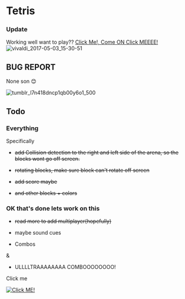 # Tetris
### Update
Working well want to play?? [Click Me!, Come ON Click MEEEE!](https://mrhombre.github.io/tetris/)
![vivaldi_2017-05-03_15-30-51](https://cloud.githubusercontent.com/assets/12551985/25684375/ea41a12c-3015-11e7-999e-60c255ea936b.png)

## BUG REPORT
None son 😊

![tumblr_l7n418dncp1qb00y6o1_500](https://cloud.githubusercontent.com/assets/12551985/24784081/115a86be-1b05-11e7-87b6-1a4446c05ce1.jpg)


## Todo
### **Everything**

Specifically
- ~~add Collision detection to the right and left side of the arena,
so the blocks wont go off screen.~~

 - ~~rotating blocks, make sure block can't rotate off screen~~

 - ~~add score maybe~~

 - ~~and other blocks + colors~~

### OK that's done lets work on this 

 - ~~read more to add multiplayer(hopefully)~~

 - maybe sound cues

 - Combos

  &

 - ULLLLTRAAAAAAAA COMBOOOOOOOO!

Click me

 [![Click ME!](https://img.youtube.com/vi/EC8Jdlj4VJk/0.jpg)](https://www.youtube.com/watch?v=EC8Jdlj4VJk)
